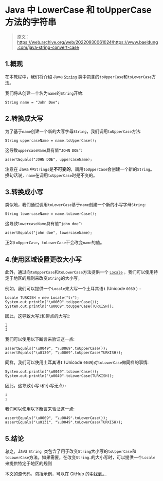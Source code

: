 # Java 中 LowerCase 和 toUpperCase 方法的字符串

> 原文：<https://web.archive.org/web/20220930061024/https://www.baeldung.com/java-string-convert-case>

## 1.概观

在本教程中，我们将介绍 Java [`String`](/web/20221206034204/https://www.baeldung.com/java-string) 类中包含的`toUpperCase`和`toLowerCase`方法。

我们将从创建一个名为`name`的`String`开始:

```
String name = "John Doe";
```

## 2.转换成大写

为了基于`name`创建一个新的大写字母`String`，我们调用`toUpperCase`方法:

```
String uppercaseName = name.toUpperCase();
```

这导致`uppercaseName`具有值`“JOHN DOE”`:

```
assertEquals("JOHN DOE", uppercaseName);
```

注意在 Java 中`Strings`是**不可变的**，调用`toUpperCase`会创建一个新的`String`。换句话说，`name`在调用`toUpperCase`时是不变的。

## 3.转换成小写

类似地，我们通过调用`toLowerCase`基于`name`创建一个新的小写字母`String`:

```
String lowercaseName = name.toLowerCase();
```

这导致`lowercaseName`具有值`“john doe”`:

```
assertEquals("john doe", lowercaseName);
```

正如`toUpperCase`，`toLowerCase`不会改变`name`的值。

## 4.使用区域设置更改大小写

此外，通过向`toUpperCase`和`toLowerCase`方法提供一个 [`Locale`](/web/20221206034204/https://www.baeldung.com/java-8-localization#localization) ，我们可以使用特定于地区的规则来改变`String`的大小写。

例如，我们可以提供一个`Locale`来大写一个土耳其语`i` (Unicode `0069` ) `:`

```
Locale TURKISH = new Locale("tr");
System.out.println("\u0069".toUpperCase());
System.out.println("\u0069".toUpperCase(TURKISH));
```

因此，这导致大写`I`和带点的大写`I`:

```
I
İ
```

我们可以使用以下断言来验证这一点:

```
assertEquals("\u0049", "\u0069".toUpperCase());
assertEquals("\u0130", "\u0069".toUpperCase(TURKISH));
```

同样，我们可以使用土耳其语`I` (Unicode `0049`)对`toLowerCase`做同样的事情:

```
System.out.println("\u0049".toLowerCase());
System.out.println("\u0049".toLowerCase(TURKISH));
```

因此，这导致小写`i`和小写无点`i`:

```
i
ı
```

我们可以使用以下断言来验证这一点:

```
assertEquals("\u0069", "\u0049".toLowerCase());
assertEquals("\u0131", "\u0049".toLowerCase(TURKISH));
```

## 5.结论

总之，Java `String `类包含了用于改变`String`大小写的`toUpperCase`和`toLowerCase`方法。如果需要，在改变`String.`的大小写时，可以提供一个`Locale`来提供特定于地区的规则

本文的源代码，包括示例，可以在 GitHub 的[中找到。](https://web.archive.org/web/20221206034204/https://github.com/eugenp/tutorials/tree/master/core-java-modules/core-java-string-operations-2)
